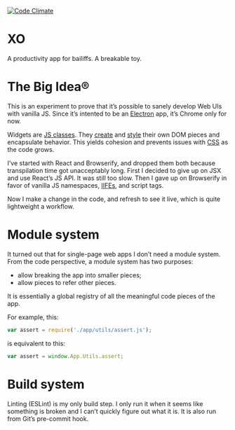 [![Code Climate](https://codeclimate.com/github/gurdiga/xo/badges/gpa.svg)](https://codeclimate.com/github/gurdiga/xo)

# XO

A productivity app for bailiffs. A breakable toy.

# The Big Idea®

This is an experiment to prove that it’s possible to sanely develop
Web UIs with vanilla JS. Since it’s intented to be an
[Electron](http://electron.atom.io/) app, it’s Chrome only for now.

Widgets are [JS
classes](https://developer.mozilla.org/en/docs/Web/JavaScript/Reference/Classes).
They
[create](https://developer.mozilla.org/en-US/docs/Web/API/Document/createElement)
and
[style](https://developer.mozilla.org/en-US/docs/Web/API/HTMLElement/style)
their own DOM pieces and encapsulate behavior. This yields cohesion and
prevents issues with
[CSS](http://meexposed.tumblr.com/post/129425951130/the-c-in-css) as the
code grows.

I’ve started with React and Browserify, and dropped them both because
transpilation time got unacceptably long. First I decided to give up on
JSX and use React’s JS API. It was still too slow. Then I gave up on
Browserify in favor of vanilla JS namespaces,
[IIFEs](https://en.wikipedia.org/wiki/Immediately-invoked_function_expression),
and script tags.

Now I make a change in the code, and refresh to see it live, which is
quite lightweight a workflow.

# Module system

It turned out that for single-page web apps I don’t need a module
system. From the code perspective, a module system has two purposes:

* allow breaking the app into smaller pieces;
* allow pieces to refer other pieces.

It is essentially a global registry of all the meaningful code pieces of
the app.

For example, this:


```js
var assert = require('./app/utils/assert.js');
```

is equivalent to this:

```js
var assert = window.App.Utils.assert;
```

# Build system

Linting (ESLint) is my only build step. I only run it when it seems like
something is broken and I can’t quickly figure out what it is. It is
also run from Git’s pre-commit hook.
